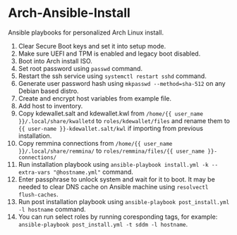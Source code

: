 # Arch-Ansible-Install

Ansible playbooks for personalized Arch Linux install.

 1. Clear Secure Boot keys and set it into setup mode.
 2. Make sure UEFI and TPM is enabled and legacy boot disabled.
 3. Boot into Arch install ISO.
 4. Set root password using `passwd` command.
 5. Restart the ssh service using `systemctl restart sshd` command.
 6. Generate user password hash using `mkpasswd --method=sha-512` on any Debian based distro.
 7. Create and encrypt host variables from example file.
 8. Add host to inventory.
 9. Copy kdewallet.salt and kdewallet.kwl from `/home/{{ user_name }}/.local/share/kwalletd` to `roles/kdewallet/files` and rename them to `{{ user-name }}-kdewallet.salt/kwl` if importing from previous installation.
10. Copy remmina connections from `/home/{{ user_name }}/.local/share/remmina/` to `roles/remmina/files/{{ user_name }}-connections/`
11. Run installation playbook using `ansible-playbook install.yml -k --extra-vars "@hostname.yml"` command.
12. Enter passphrase to unlock system and wait for it to boot. It may be needed to clear DNS cache on Ansible machine using `resolvectl flush-caches`.
13. Run post installation playbook using `ansible-playbook post_install.yml -l hostname` command.
14. You can run select roles by running coresponding tags, for example: `ansible-playbook post_install.yml -t sddm -l hostname`.

